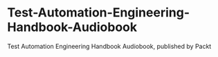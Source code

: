 # Test-Automation-Engineering-Handbook-Audiobook
Test Automation Engineering Handbook Audiobook, published by Packt
